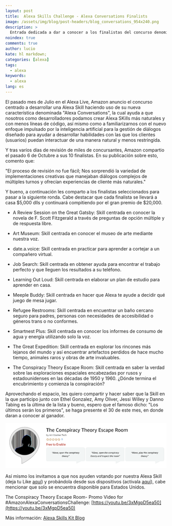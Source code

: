 ```yaml
---
layout: post
title:  Alexa Skills Challenge - Alexa Conversations Finalists
image: /assets/img/blog/post-headers/blog_conversations_954x240.png
description: >
  Entrada dedicada a dar a conocer a los finalistas del concurso denominado Alexa Conversations, efectuado por Amazon.
noindex: true
comments: true
author: lucio
kate: hl markdown;
categories: [alexa]
tags:
  - alexa
keywords:
  - alexa
lang: es
---
```


El pasado mes de Julio en el Alexa Live, Amazon anuncio el concurso centrado a desarrollar una Alexa Skill haciendo uso de su nueva característica denominada "Alexa Conversations", la cual ayuda a que nosotros como desarrolladores podamos crear Alexa SKills más naturales y con menos líneas de código, así mismo como a familiarizarnos con el nuevo enfoque impulsado por la inteligencia artificial para la gestión de diálogos diseñado para ayudar a desarrollar habilidades con las que los clientes (usuarios) puedan interactuar de una manera natural y menos restringida.

Y tras varíos días de revisión de miles de concursantes, Amazon compartio el pasado 6 de Octubre a sus 10 finalistas. En su publicación sobre esto, comento que:

"El proceso de revisión no fue fácil; Nos sorprendió la variedad de implementaciones creativas que manejaban diálogos complejos de múltiples turnos y ofrecían experiencias de cliente más naturales."

Y bueno, a continuación les comparto a los finalistas seleccionados para pasar a la siguiente ronda. Cabe destacar que cada finalista se llevará a casa $5,000 dlls y continuará compitiendo por el gran premio de $20,000.

- A Review Session on the Great Gatsby: Skill centrada en conocer la novela de F. Scott Fitzgerald a través de preguntas de opción múltiple y de respuesta libre.

- Art Museum: Skill centrada en conocer el museo de arte mediante nuestra voz. 

- date.a.voice: Skill centrada en practicar para aprender a cortejar a un compañero virtual.

- Job Search: Skill centrada en obtener ayuda para encontrar el trabajo perfecto y que lleguen los resultados a su teléfono.

- Learning Out Loud: Skill centrada en elaborar un plan de estudio para aprender en casa.

- Meeple Buddy: Skill centrada en hacer que Alexa te ayude a decidir qué juego de mesa jugar.

- Refugee Restrooms: Skill centrada en encuentrar un baño cercano seguro para padres, personas con necesidades de accesibilidad o géneros trans o no conformes. 

- Smartnest Plus: Skill centrada en conocer los informes de consumo de agua y energía utilizando solo la voz.

- The Great Expedition: Skill centrada en explorar los rincones más lejanos del mundo y así encuentrar artefactos perdidos de hace mucho tiempo, animales raros y obras de arte invaluables.

- The Conspiracy Theory Escape Room: Skill centrada en saber la verdad sobre las exploraciones espaciales encabezadas por rusos y estadounidenses en las décadas de 1950 y 1960.
¿Dónde termina el encubrimiento y comienza la conspiración?

Aprovechando el espacio, les quiero compartir y hacer saber que la Skill en la que participo junto con Ethel Gonzalez, Amy Oliver, Jessi Willey y Danno Tabing es la última de la lista y bueno, espero que el famoso dicho: "Los últimos serán los primeros", se haga presente el 30 de este mes, en donde daran a conocer al ganador.

![image](/assets/img/blog/tutorials/alexa-challenge-finalists/AlexaSkill_Conspiracy_Theory.png)

Así mismo los invitamos a que nos ayuden votando por nuestra Alexa Skill (deja tu Like [aquí](https://devpost.com/software/the-conpiracy-theory)) y probándola desde sus dispositivos (activala [aquí](https://www.amazon.com/The-Conspiracy-Theory-Escape-Room/dp/B08K9G8R3H/ref=sr_1_1?dchild=1&keywords=the+conspiracy+theory&qid=1601686515&s=digital-skills&sr=1-1)), cabe mencionar que solo se encuentra disponible para Estados Unidos.

The Conspiracy Theory Escape Room- Promo Video for #AmazonAlexaConversationsChallenge: [https://youtu.be/3xMgpD5ea50](https://youtu.be/3xMgpD5ea50)

Más información: [Alexa Skills Kit Blog](https://developer.amazon.com/en-US/blogs/alexa/alexa-skills-kit/2020/10/announce-the-alexa-skills-challenge--alexa-conversations-finalis?fbclid=IwAR0cBMunjIXbDXfstsP26bG_jQLJWI4ct-2Cf8LIAyONu4EjvGaFbpzlkZM)
